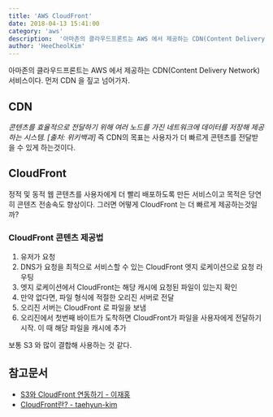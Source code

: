 ```yaml
---
title: 'AWS CloudFront'
date: 2018-04-13 15:41:00
category: 'aws'
description:  '아마존의 클라우드프론트는 AWS 에서 제공하는 CDN(Content Delivery Network) 서비스이다. 먼저 CDN 을 짚고 넘어가자.'
author: 'HeeCheolKim'
---
```


아마존의 클라우드프론트는 AWS 에서 제공하는 CDN(Content Delivery Network) 서비스이다. 먼저 CDN 을 짚고 넘어가자.

## CDN

*콘텐츠를 효율적으로 전달하기 위해 여러 노드를 가진 네트워크에 데이터를 저장해 제공하는 시스템. [출처: 위키백과]* 즉 CDN의 목표는 사용자가 더 빠르게 콘텐츠를 전달받을 수 있게 하는것이다.


## CloudFront

정적 및 동적 웹 콘텐츠를 사용자에게 더 빨리 배포하도록 만든 서비스이고 목적은 당연히 콘텐츠 전송속도 향상이다. 그러면 어떻게 CloudFront 는 더 빠르게 제공하는것일까?

### CloudFront 콘텐츠 제공법

1. 유저가 요청
2. DNS가 요청을 최적으로 서비스할 수 있는 CloudFront 엣지 로케이션으로 요청 라우팅
3. 엣지 로케이션에서 CloudFront는 해당 캐시에 요청된 파일이 있는지 확인
4. 만약 없다면, 파일 형식에 적절한 오리진 서버로 전달
5. 오리진 서버는 CloudFront 로 파일을 보냄
6. 오리진에서 첫번째 바이트가 도착하면 CloudFront가 파일을 사용자에게 전달하기시작. 이 때 해당 파일을 캐시에 추가

보통 S3 와 많이 결합해 사용하는 것 같다.

## 참고문서
* [S3와 CloudFront 연동하기 - 이재홍](http://pyrasis.com/book/TheArtOfAmazonWebServices/Chapter12/02)
* [CloudFront란? - taehyun-kim](https://happyer16.tistory.com/entry/CloudFront%EB%9E%80)
